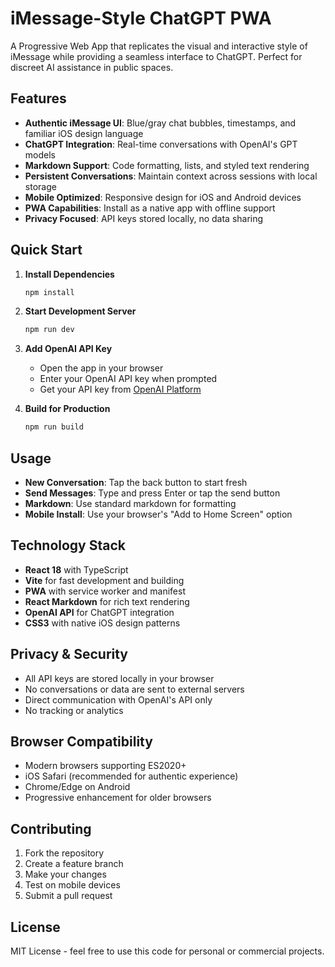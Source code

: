# iMessage-Style ChatGPT PWA

A Progressive Web App that replicates the visual and interactive style of iMessage while providing a seamless interface to ChatGPT. Perfect for discreet AI assistance in public spaces.

## Features

- **Authentic iMessage UI**: Blue/gray chat bubbles, timestamps, and familiar iOS design language
- **ChatGPT Integration**: Real-time conversations with OpenAI's GPT models
- **Markdown Support**: Code formatting, lists, and styled text rendering
- **Persistent Conversations**: Maintain context across sessions with local storage
- **Mobile Optimized**: Responsive design for iOS and Android devices
- **PWA Capabilities**: Install as a native app with offline support
- **Privacy Focused**: API keys stored locally, no data sharing

## Quick Start

1. **Install Dependencies**
   ```bash
   npm install
   ```

2. **Start Development Server**
   ```bash
   npm run dev
   ```

3. **Add OpenAI API Key**
   - Open the app in your browser
   - Enter your OpenAI API key when prompted
   - Get your API key from [OpenAI Platform](https://platform.openai.com/api-keys)

4. **Build for Production**
   ```bash
   npm run build
   ```

## Usage

- **New Conversation**: Tap the back button to start fresh
- **Send Messages**: Type and press Enter or tap the send button
- **Markdown**: Use standard markdown for formatting
- **Mobile Install**: Use your browser's "Add to Home Screen" option

## Technology Stack

- **React 18** with TypeScript
- **Vite** for fast development and building
- **PWA** with service worker and manifest
- **React Markdown** for rich text rendering
- **OpenAI API** for ChatGPT integration
- **CSS3** with native iOS design patterns

## Privacy & Security

- All API keys are stored locally in your browser
- No conversations or data are sent to external servers
- Direct communication with OpenAI's API only
- No tracking or analytics

## Browser Compatibility

- Modern browsers supporting ES2020+
- iOS Safari (recommended for authentic experience)
- Chrome/Edge on Android
- Progressive enhancement for older browsers

## Contributing

1. Fork the repository
2. Create a feature branch
3. Make your changes
4. Test on mobile devices
5. Submit a pull request

## License

MIT License - feel free to use this code for personal or commercial projects.